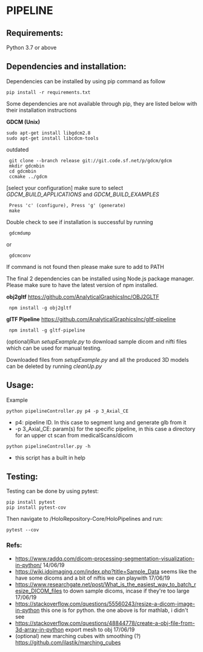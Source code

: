 # PIPELINE

## Requirements:
Python 3.7 or above

## Dependencies and installation:
Dependencies can be installed by using pip command as follow
```
pip install -r requirements.txt
```

Some dependencies are not available through pip, they are listed below with their installation instructions

**GDCM (Unix)**
```
sudo apt-get install libgdcm2.8
sudo apt-get install libcdcm-tools
```

outdated
```
 git clone --branch release git://git.code.sf.net/p/gdcm/gdcm
 mkdir gdcmbin
 cd gdcmbin
 ccmake ../gdcm
```
   [select your configuration] make sure to select *GDCM_BUILD_APPLICATIONS* and *GDCM_BUILD_EXAMPLES*
```
 Press 'c' (configure), Press 'g' (generate)
 make
```
Double check to see if installation is successful by running
```
 gdcmdump
```
or
```
 gdcmconv
```
If command is not found then please make sure to add to PATH

The final 2 dependencies can be installed using Node.js package manager. Please make sure to have the latest version of npm installed.

**obj2gltf**  https://github.com/AnalyticalGraphicsInc/OBJ2GLTF
```
 npm install -g obj2gltf
```

**glTF Pipeline** https://github.com/AnalyticalGraphicsInc/gltf-pipeline
```
 npm install -g gltf-pipeline
```

(optional)Run *setupExample.py* to download sample dicom and nifti files which can be used for manual testing.

Downloaded files from *setupExample.py* and all the produced 3D models can be deleted by running *cleanUp.py*

## Usage:
Example
```
python pipelineController.py p4 -p 3_Axial_CE
```
- p4: pipeline ID. In this case to segment lung and generate glb from it
- -p 3_Axial_CE: param(s) for the specific pipeline, in this case a directory for an upper ct scan from medicalScans/dicom

```
python pipelineController.py -h
```
- this script has a built in help

## Testing:
Testing can be done by using pytest:
```
pip install pytest
pip install pytest-cov
```
Then navigate to /HoloRepository-Core/HoloPipelines and run:
```
pytest --cov
```

### Refs:
- https://www.raddq.com/dicom-processing-segmentation-visualization-in-python/      14/06/19
- https://wiki.idoimaging.com/index.php?title=Sample_Data   seems like the have some dicoms and a bit of niftis we can playwith    17/06/19
- https://www.researchgate.net/post/What_is_the_easiest_way_to_batch_resize_DICOM_files to down sample dicoms, incase if they're too large  17/06/19
- https://stackoverflow.com/questions/55560243/resize-a-dicom-image-in-python      this one is for python. the one above is for mathlab, i didn't see
- https://stackoverflow.com/questions/48844778/create-a-obj-file-from-3d-array-in-python   export mesh to obj   17/06/19
- (optional) new marching cubes with smoothing (?) https://github.com/ilastik/marching_cubes
